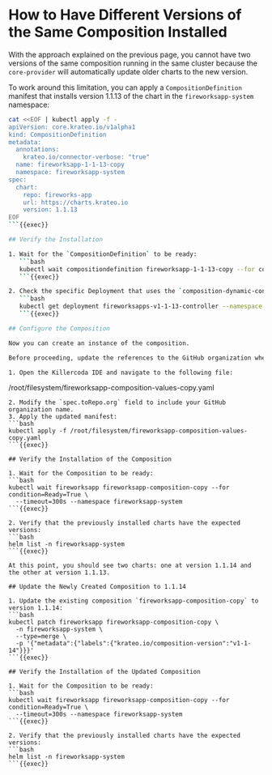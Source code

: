 # How to Have Different Versions of the Same Composition Installed

With the approach explained on the previous page, you cannot have two versions of the same composition running in the same cluster because the `core-provider` will automatically update older charts to the new version.

To work around this limitation, you can apply a `CompositionDefinition` manifest that installs version 1.1.13 of the chart in the `fireworksapp-system` namespace:

```bash
cat <<EOF | kubectl apply -f -
apiVersion: core.krateo.io/v1alpha1
kind: CompositionDefinition
metadata:
  annotations:
    krateo.io/connector-verbose: "true"
  name: fireworksapp-1-1-13-copy
  namespace: fireworksapp-system
spec:
  chart:
    repo: fireworks-app
    url: https://charts.krateo.io
    version: 1.1.13
EOF
```{{exec}}

## Verify the Installation

1. Wait for the `CompositionDefinition` to be ready:
   ```bash
   kubectl wait compositiondefinition fireworksapp-1-1-13-copy --for condition=Ready=True --timeout=300s --namespace fireworksapp-system
   ```{{exec}}

2. Check the specific Deployment that uses the `composition-dynamic-controller` image. This deployment monitors new Custom Resources related to the generated CRD and the specific version:
   ```bash
   kubectl get deployment fireworksapps-v1-1-13-controller --namespace fireworksapp-system
   ```{{exec}}

## Configure the Composition

Now you can create an instance of the composition.

Before proceeding, update the references to the GitHub organization where the repository will be created:

1. Open the Killercoda IDE and navigate to the following file:
   ```
   /root/filesystem/fireworksapp-composition-values-copy.yaml
   ```
2. Modify the `spec.toRepo.org` field to include your GitHub organization name.
3. Apply the updated manifest:
   ```bash
   kubectl apply -f /root/filesystem/fireworksapp-composition-values-copy.yaml
   ```{{exec}}

## Verify the Installation of the Composition

1. Wait for the Composition to be ready:
   ```bash
   kubectl wait fireworksapp fireworksapp-composition-copy --for condition=Ready=True \
     --timeout=300s --namespace fireworksapp-system
   ```{{exec}}

2. Verify that the previously installed charts have the expected versions:
   ```bash
   helm list -n fireworksapp-system
   ```{{exec}}

At this point, you should see two charts: one at version 1.1.14 and the other at version 1.1.13.

## Update the Newly Created Composition to 1.1.14

1. Update the existing composition `fireworksapp-composition-copy` to version 1.1.14:
   ```bash
   kubectl patch fireworksapp fireworksapp-composition-copy \
     -n fireworksapp-system \
     --type=merge \
     -p '{"metadata":{"labels":{"krateo.io/composition-version":"v1-1-14"}}}'
   ```{{exec}}

## Verify the Installation of the Updated Composition

1. Wait for the Composition to be ready:
   ```bash
   kubectl wait fireworksapp fireworksapp-composition-copy --for condition=Ready=True \
     --timeout=300s --namespace fireworksapp-system
   ```{{exec}}

2. Verify that the previously installed charts have the expected versions:
   ```bash
   helm list -n fireworksapp-system
   ```{{exec}}